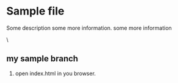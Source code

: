 # Sample file

Some description
some more information.
some more information

\

## my sample branch
1. open index.html in you browser.

